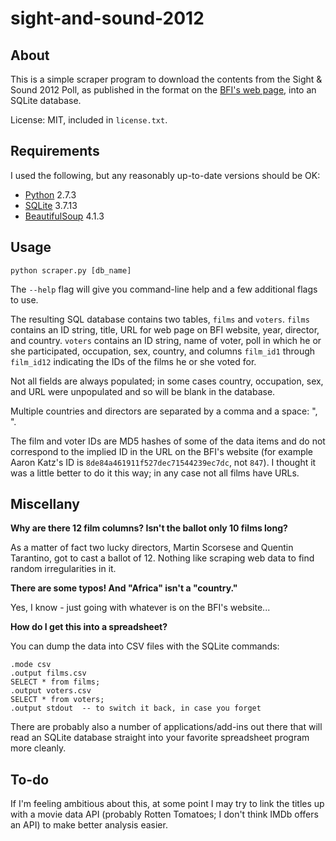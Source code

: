 
sight-and-sound-2012
====================

About
-----

This is a simple scraper program to download the contents from the Sight & Sound 2012 Poll, as published in the format on the [BFI's web page](http://explore.bfi.org.uk/sightandsoundpolls/2012/), into an SQLite database. 

License: MIT, included in `license.txt`.

Requirements
------------

I used the following, but any reasonably up-to-date versions should be OK: 

- [Python](http://www.python.org/) 2.7.3
- [SQLite](http://www.sqlite.org/) 3.7.13
- [BeautifulSoup](http://www.crummy.com/software/BeautifulSoup/) 4.1.3

Usage
-----

`python scraper.py [db_name]`

The `--help` flag will give you command-line help and a few additional flags to use. 

The resulting SQL database contains two tables, `films` and `voters`. `films` contains an ID string, title, URL for web page on BFI website, year, director, and country. `voters` contains an ID string, name of voter, poll in which he or she participated, occupation, sex, country, and columns `film_id1` through `film_id12` indicating the IDs of the films he or she voted for. 

Not all fields are always populated; in some cases country, occupation, sex, and URL were unpopulated and so will be blank in the database. 

Multiple countries and directors are separated by a comma and a space: ", ". 

The film and voter IDs are MD5 hashes of some of the data items and do not correspond to the implied ID in the URL on the BFI's website (for example Aaron Katz's ID is `8de84a461911f527dec71544239ec7dc`, not `847`). I thought it was a little better to do it this way; in any case not all films have URLs. 

Miscellany
----------

**Why are there 12 film columns? Isn't the ballot only 10 films long?** 

As a matter of fact two lucky directors, Martin Scorsese and Quentin Tarantino, got to cast a ballot of 12. Nothing like scraping web data to find random irregularities in it. 

**There are some typos! And "Africa" isn't a "country."** 

Yes, I know - just going with whatever is on the BFI's website...

**How do I get this into a spreadsheet?** 

You can dump the data into CSV files with the SQLite commands: 

    .mode csv
    .output films.csv
    SELECT * from films;
    .output voters.csv
    SELECT * from voters;
    .output stdout  -- to switch it back, in case you forget

There are probably also a number of applications/add-ins out there that will read an SQLite database straight into your favorite spreadsheet program more cleanly. 

To-do
-----

If I'm feeling ambitious about this, at some point I may try to link the titles up with a movie data API (probably Rotten Tomatoes; I don't think IMDb offers an API) to make better analysis easier. 

